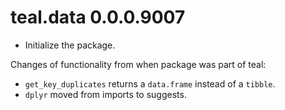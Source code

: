 # teal.data 0.0.0.9007

* Initialize the package.

Changes of functionality from when package was part of teal:

* `get_key_duplicates` returns a `data.frame` instead of a `tibble`.
* `dplyr` moved from imports to suggests.
